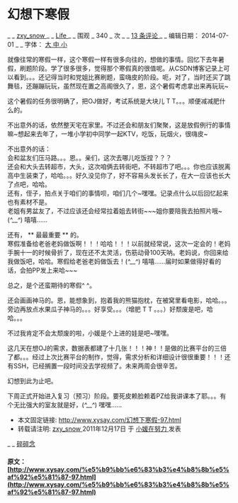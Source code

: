#  幻想下寒假 

_ _ [ zxy_snow ](http://www.xysay.com/author/zxy_snow) _ _ [ Life ](http://www.xysay.com/category/life) _ _ 围观 _ 340 _ 次  _ _ [ 13 条评论 ](http://www.xysay.com/%e5%b9%bb%e6%83%b3%e4%b8%8b%e5%af%92%e5%81%87-97.html#comments) _ _ 编辑日期：  2014-07-01  _ _ 字体： [ 大 ](javascript:;) [ 中 ](javascript:;) [ 小 ](javascript:;)

就像往常的寒假一样，这个寒假一样有很多向往的，想做的事情。回忆下去年暑假，刷题阶段。学了很多很多，觉得那个寒假真的很值呢。从CSDN博客记录上可以看到。。。还记得当时和党姐比赛刷题，蛮嗨皮的阶段。呃，对了，当时还买了跳舞毯，还蹦蹦玩玩，虽然现在置之高阁很久了，恩，这个暑假考虑拿出来再玩玩~ 

这个暑假的任务很明确了，把OJ做好，考试系统是大块儿 T T。。。顺便减减肥什么的。 

不出意外的话，依然整天宅在家里。不过还会和朋友们聚聚，这是放假例行的事情嘛~想起来去年了，一堆小学初中同学一起KTV，吃饭，玩烟火，很嗨皮~ 

不出意外的话：   
会和盆友们压马路。。。恩。。亲们，这次去哪儿吃饭捏？？？   
还会和大头去转超市，大头，这次咱俩去转街吧，不转超市了吧。。。你也应该脱离高中生装束了，哈哈。。。好久没见你了，好不容易头发长长了，在大一应该也长大了点吧，哈哈。   
还有，侄子，拍点关于咱们的事情呗，咱们几个~嘿嘿。记录点什么以后回忆起来也有素材不是。   
老姐有男盆友了，不过应该还会经常拉着姐去转街~~~姐你要陪我去拍照片哦~(*^__^*) 嘻嘻…… 

还有， ** 最最重要 ** 的。   
寒假准备给老爸老妈做饭啊！！！哈哈！！！以前就经常说，这次一定会的！老妈手腕十一的时候骨折了，现在还不太灵活，伤筋动骨100天呐。老妈说，你回来给我做饭吧，哈哈。寒假给老爸老妈做饭去！(*^__^*) 嘻嘻……届时如果做得好看的话，会拍PP发上来哈~~~ 

总之，是个还蛮期待的寒假^ ^。 

还会画画神马的。恩，能想象到，抱着我的熊猫抱枕，在被窝里看电影，哈哈。。。旁边再放点水果瓜子神马的。。。好享受。。。（增肥 T T 。。。）好颓废是吧，哈哈。。。 

不过我肯定不会太颓废的啦，小媛是个上进的娃是吧~嘿嘿。 

这几天在想OJ的需求，数据表都建了十几张！！！神！！是做的比赛平台的三倍了都。。。经过上次比赛平台的制作，觉得，需求分析和详细设计很很重要！！！还有SSH，已经搁置一段时间没去学视频了。未来两周会很辛苦。 

幻想到此为止吧。 

下周正式开始进入复习（预习）阶段。要死皮赖脸赖着PZ给我讲课本了耶。。。有个无比强大的室友就是好，(*^__^*) 嘿嘿…… 

  * 本文固定链接: [ http://www.xysay.com/幻想下寒假-97.html ](http://www.xysay.com/%e5%b9%bb%e6%83%b3%e4%b8%8b%e5%af%92%e5%81%87-97.html)
  * 转载请注明: [ zxy_snow ](http://www.xysay.com/author/zxy_snow) 2011年12月17日  于 [ 小媛在努力 ](http://www.xysay.com/) 发表 

_ _ [ 碎碎念 ](http://www.xysay.com/tag/%e7%a2%8e%e7%a2%8e%e5%bf%b5)

  

#### 原文：[http://www.xysay.com/%e5%b9%bb%e6%83%b3%e4%b8%8b%e5%af%92%e5%81%87-97.html](http://www.xysay.com/%e5%b9%bb%e6%83%b3%e4%b8%8b%e5%af%92%e5%81%87-97.html)